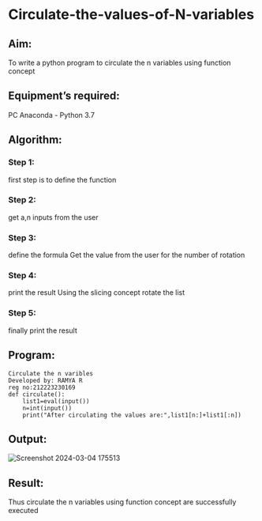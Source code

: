 # Circulate-the-values-of-N-variables
## Aim:
To write a python program to circulate the n variables using function concept
## Equipment’s required:
PC
Anaconda - Python 3.7
## Algorithm:  
### Step 1: 
first step is to define the function
### Step 2: 
get a,n inputs from the user
### Step 3: 
define the formula Get the value from the user for the number of rotation
### Step 4: 
print the result Using the slicing concept rotate the list
### Step 5: 
finally print the result
## Program:
```
Circulate the n varibles
Developed by: RAMYA R
reg no:212223230169
def circulate():
    list1=eval(input())
    n=int(input())
    print("After circulating the values are:",list1[n:]+list1[:n])
``` 
## Output:
![Screenshot 2024-03-04 175513](https://github.com/ramya23000505/Circulate-the-values-of-N-variables/assets/149370791/2afc3155-f718-46dd-b7f9-10c3c3d1d5eb)

## Result:
   Thus circulate the n variables using function concept are successfully executed

